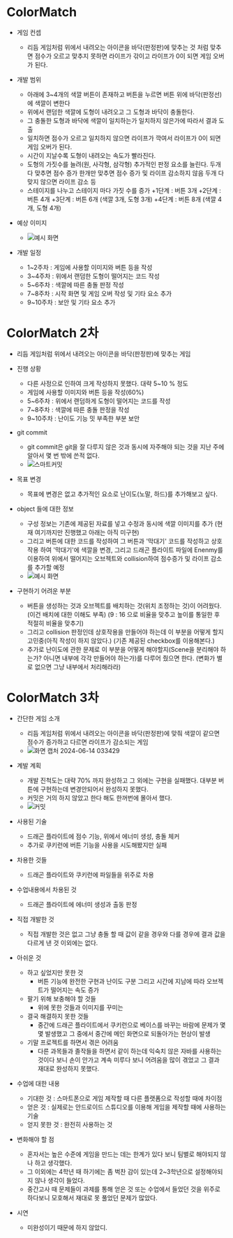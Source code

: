 # ColorMatch

+ 게임 컨셉
  + 리듬 게임처럼 위에서 내려오는 아이콘을 바닥(판정판)에 맞추는 것 처럼 맞추면 점수가 오르고 맞추지 못하면 라이프가 갂이고 라이프가 0이 되면 게임 오버가 된다.

+ 개발 범위
    + 아래에 3~4개의 색깔 버튼이 존재하고 버튼을 누르면 버튼 위에 바닥(판정선)에 색깔이 변한다
    + 위에서 랜덤한 색깔에 도형이 내려오고 그 도형과 바닥이 충돌한다.
    + 그 충돌한 도형과 바닥에 색깔이 일치하는가 일치하지 않은가에 따라서 결과 도출
    + 일치하면 점수가 오르고 일치하지 않으면 라이프가 깍여서 라이프가 0이 되면 게임 오버가 된다.
    + 시간이 지날수록 도형이 내려오는 속도가 빨라진다.
    + 도형의 가짓수를 늘려(원, 사각형, 삼각형) 추가적인 판정 요소를 늘린다. 두개다 맞추면 점수 증가 한개만 맞추면 점수 증가 및 라이프 감소하지 않음 두개 다 맞지 않으면 라이프 감소 등
    + 스테이지를 나누고 스테이지 마다 가짓 수를 증가
      +1단계 : 버튼 3개
      +2단계 : 버튼 4개
      +3단계 : 버튼 6개 (색깔 3개, 도형 3개)
      +4단계 : 버튼 8개 (색깔 4개, 도형 4개)




+ 예상 이미지
    + ![예시 화면](https://github.com/byungil-park/ColorMatch/assets/67177000/be564810-32bf-49f3-84fe-c050aff381d2)
      
+ 개발 일정
    + 1~2주차 : 게임에 사용할 이미지와 버튼 등을 작성
    + 3~4주차 : 위에서 랜덤한 도형이 떨어지는 코드 작성
    + 5~6주차 : 색깔에 따른 충돌 판정 작성
    + 7~8주차 : 시작 화면 및 게임 오버 작성 및 기타 요소 추가
    + 9~10주차 : 보안 및 기타 요소 추가
 
# ColorMatch 2차

  + 리듬 게임처럼 위에서 내려오는 아이콘을 바닥(판정판)에 맞추는 게임

+ 진행 상황
  + 다른 사정으로 인하여 크게 작성하지 못했다. 대략 5~10 % 정도
  + 게임에 사용할 이미지와 버튼 등을 작성(60%)
  + 5~6주차 : 위에서 랜덤하게 도형이 떨어지는 코드를 작성
  + 7~8주차 : 색깔에 따른 충돌 판정을 작성
  + 9~10주차 : 난이도 기능 밋 부족한 부분 보안

+ git commit
  + git commit은 git을 잘 다루지 않은 것과 동시에 자주해야 되는 것을 지난 주에 알아서 몇 번 밖에 쓴적 없다.
  + ![스마트커밋](https://github.com/byungil-park/ColorMatch/assets/67177000/014e9cbc-1c3d-4d72-99be-7795db0d4023)
 
+ 목표 변경
  + 목표에 변경은 없고 추가적인 요소로 난이도(노말, 하드)를 추가해보고 싶다.
 
+ object 들에 대한 정보
  + 구성 정보는 기존에 제공된 자료를 넣고 수정과 동시에 색깔 이미지를 추가 (현재 여기까지만 진행했고 아래는 아직 미구현)
  + 그리고 버튼에 대한 코드를 작성하여 그 버튼과 '막대기' 코드를 작성하고 상호작용 하여 '막대기'에 색깔을 변경, 그리고 드래곤 플라이트 파일에 Enenmy를 이용하여 위에서 떨어지는 오브젝트와 collision하여 점수증가 및 라이프 감소를 추가할 예정
  + ![예시 화면](https://github.com/byungil-park/ColorMatch/assets/67177000/56624758-3b83-4c43-a4bc-50ea80f05395)

+ 구현하기 어려운 부분
  + 버튼을 생성하는 것과 오브젝트를 배치하는 것(위치 조정하는 것)이 어려웠다.(이건 배치에 대한 이해도 부족) (9 : 16 으로 비율을 맞추고 높이를 통일한 후 적절히 비율을 맞추기)
  + 그리고 collision 판정인데 상호작용을 만들어야 하는데 이 부분을 어떻게 할지 고민중(아직 작성이 하지 않았다.) (기존 제공된 checkbox를 이용해본다.)
  + 추가로 난이도에 관한 문제로 이 부분을 어떻게 해야할지(Scene을 분리해야 하는가? 아니면 내부에 각각 만들어야 하는가)를 다루어 줬으면 한다. (변화가 별로 없으면 그냥 내부에서 처리해라라)

# ColorMatch 3차

+ 간단한 게임 소개
  + 리듬 게임처럼 위에서 내려오는 아이콘을 바닥(판정판)에 맞줘 색깔이 같으면 점수가 증가하고 다르면 라이프가 감소되는 게임
  + ![화면 캡처 2024-06-14 033429](https://github.com/byungil-park/ColorMatch/assets/67177000/fe07bce3-97eb-4d7a-bd95-0647073b4f37)

+ 계발 계획
  + 개발 진척도는 대략 70% 까지 완성하고 그 외에는 구현을 실패했다. 대부분 버튼에 구현하는데 변경안되어서 완성하지 못했다.
  + 커밋은 거의 하지 않았고 한다 해도 한꺼번에 몰아서 했다.
  + ![커밋](https://github.com/byungil-park/ColorMatch/assets/67177000/a5b4f00c-b06e-4167-ac4d-4f1dd0762e52)

 
+ 사용된 기술
  + 드래곤 플라이트에 점수 기능, 위에서 에너미 생성, 충돌 체커
  + 추가로 쿠키런에 버튼 기능을 사용을 시도해봤지만 실패
+ 차용한 것들
  + 드래곤 플라이트와 쿠키런에 파일들을 위주로 차용
+ 수업내용에서 차용된 것
  + 드래곤 플라이트에 에너미 생성과 출동 판정
+ 직접 개발한 것
  + 직접 개발한 것은 없고 그냥 충돌 할 때 값이 같을 경우와 다를 경우에 결과 값을 다르게 낸 것 이외에는 없다.
 
+ 아쉬운 것
  + 하고 싶었지만 못한 것
    + 버튼 기능에 완전한 구현과 난이도 구분 그리고 시간에 지남에 따라 오브젝트가 떨어지는 속도 증가
  + 팔기 위해 보충해야 할 것들
    + 위에 못한 것들과 이미지를 꾸미는
  + 결국 해결하지 못한 것들 
    + 중간에 드래곤 플라이트에서 쿠키런으로 베이스를 바꾸는 바람에 문제가 몇몇 발생했고 그 중에서 중간에 메인 화면으로 되돌아가는 현상이 발생
  + 기말 프로젝트를 하면서 겪은 어려움
    + 다른 과목들과 졸작들을 하면서 같이 하는데 익숙치 않은 자바를 사용하는 것이다 보니 손이 안가고 계속 미루다 보니 어려움을 많이 겪었고 그 결과 재대로 완성하지 못했다.

+ 수업에 대한 내용
  + 기대한 것 : 스마트폰으로 게임 제작할 때 다른 플랫폼으로 작성할 때에 차이점
  + 얻은 것 : 실제로는 안드로이드 스튜디오를 이용해 게임을 제작할 때에 사용하는 기술
  + 얻지 못한 것 : 완전히 사용하는 것

+ 변화해야 할 점
  + 혼자서는 높은 수준에 게임을 만드는 데는 한계가 있다 보니 팀별로 해야되지 않나 하고 생각했다.
  + 그 이외에는 4학년 때 하기에는 좀 벅찬 감이 있는데 2~3학년으로 설정해야되지 않나 생각이 들었다.
  + 중간고사 때 문제들이 과제를 통해 얻은 것 또는 수업에서 들었던 것을 위주로 하다보니 모호해서 재대로 못 풀었던 문제가 많았다.
 
+ 시연
  + 미완성이기 때문에 하지 않았디.
 
